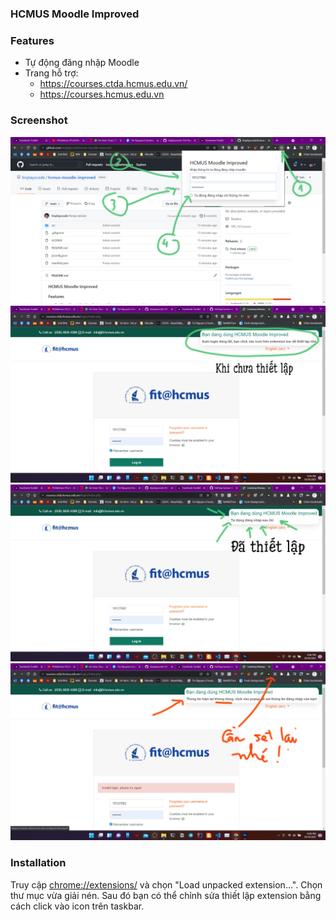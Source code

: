### HCMUS Moodle Improved

### Features

- Tự động đăng nhập Moodle 
- Trang hỗ trợ: 
  - https://courses.ctda.hcmus.edu.vn/
  - https://courses.hcmus.edu.vn

### Screenshot

![popup image](/images/popup.jpg)
![not-set](/images/not-set.jpg)
![login-set](/images/set.jpg)
![wrong-login](/images/wrong-login.jpg)

### Installation

Truy cập [chrome://extensions/](chrome://extensions/) và chọn "Load unpacked extension...".  Chọn thư mục vừa giải nén. 
Sau đó bạn có thể chỉnh sửa thiết lập extension bằng cách click vào icon trên taskbar.
